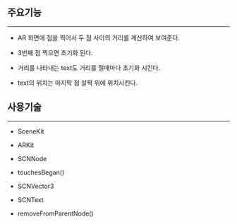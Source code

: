 ## 주요기능
---------
* AR 화면에 점을 찍어서 두 점 사이의 거리를 계산하여 보여준다.

* 3번째 점 찍으면 초기화 된다.

* 거리를 나타내는 text도 거리를 잴때마다 초기화 시킨다.

* text의 위치는 마지막 점 살짝 위에 위치시킨다.

## 사용기술
---------
* SceneKit

* ARKit

* SCNNode

* touchesBegan()

* SCNVector3

* SCNText

* removeFromParentNode()
